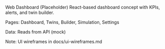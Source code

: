 Web Dashboard (Placeholder)
React-based dashboard concept with KPIs, alerts, and twin builder.

Pages: Dashboard, Twins, Builder, Simulation, Settings

Data: Reads from API (mock)

Note: UI wireframes in docs/ui-wireframes.md
